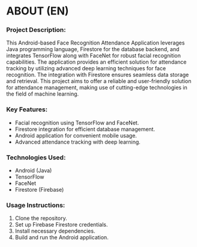 # ABOUT (EN)

  ### Project Description:

  This Android-based Face Recognition Attendance Application leverages Java programming language, Firestore for the database backend, and integrates TensorFlow along with FaceNet for robust facial recognition capabilities. The application provides an efficient solution for attendance tracking by utilizing advanced deep learning techniques for face recognition. The integration with Firestore ensures seamless data storage and retrieval. This project aims to offer a reliable and user-friendly solution for attendance management, making use of cutting-edge technologies in the field of machine learning.

  ### Key Features:

  - Facial recognition using TensorFlow and FaceNet.
  - Firestore integration for efficient database management.
  - Android application for convenient mobile usage.
  - Advanced attendance tracking with deep learning.

  ### Technologies Used:

  - Android (Java)
  - TensorFlow
  - FaceNet
  - Firestore (Firebase)

  ### Usage Instructions:

  1. Clone the repository.
  2. Set up Firebase Firestore credentials.
  3. Install necessary dependencies.
  4. Build and run the Android application.
